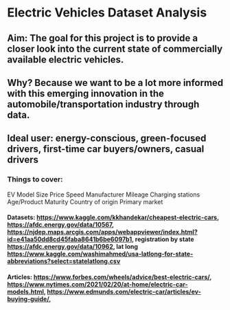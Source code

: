 # Electric Vehicles Dataset Analysis
## Aim: The goal for this project is to provide a closer look into the current state of commercially available electric vehicles.
## Why? Because we want to be a lot more informed with this emerging innovation in the automobile/transportation industry through data.
## Ideal user: energy-conscious, green-focused drivers, first-time car buyers/owners, casual drivers
### Things to cover:
EV Model
Size
Price
Speed
Manufacturer
Mileage
Charging stations
Age/Product Maturity 
Country of origin
Primary market
#### Datasets: https://www.kaggle.com/kkhandekar/cheapest-electric-cars, https://afdc.energy.gov/data/10567, https://njdep.maps.arcgis.com/apps/webappviewer/index.html?id=e41aa50dd8cd45faba8641b6be6097b1, registration by state https://afdc.energy.gov/data/10962, lat long https://www.kaggle.com/washimahmed/usa-latlong-for-state-abbreviations?select=statelatlong.csv
#### Articles: https://www.forbes.com/wheels/advice/best-electric-cars/, https://www.nytimes.com/2021/02/20/at-home/electric-car-models.html, https://www.edmunds.com/electric-car/articles/ev-buying-guide/, 

